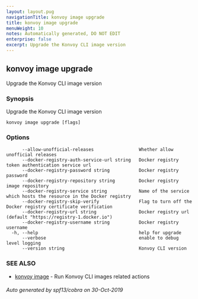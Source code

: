 ```yaml
---
layout: layout.pug
navigationTitle: konvoy image upgrade
title: konvoy image upgrade
menuWeight: 10
notes: Automatically generated, DO NOT EDIT
enterprise: false
excerpt: Upgrade the Konvoy CLI image version
---
```


## konvoy image upgrade

Upgrade the Konvoy CLI image version

### Synopsis

Upgrade the Konvoy CLI image version

```
konvoy image upgrade [flags]
```

### Options

```
      --allow-unofficial-releases                 Whether allow unofficial releases
      --docker-registry-auth-service-url string   Docker registry token authentication service url
      --docker-registry-password string           Docker registry password
      --docker-registry-repository string         Docker registry image repository
      --docker-registry-service string            Name of the service which hosts the resource in the Docker registry
      --docker-registry-skip-verify               Flag to turn off the Docker registry certificate verification
      --docker-registry-url string                Docker registry url (default "https://registry-1.docker.io")
      --docker-registry-username string           Docker registry username
  -h, --help                                      help for upgrade
      --verbose                                   enable to debug level logging
      --version string                            Konvoy CLI version
```

### SEE ALSO

* [konvoy image](../)	 - Run Konvoy CLI images related actions

###### Auto generated by spf13/cobra on 30-Oct-2019
